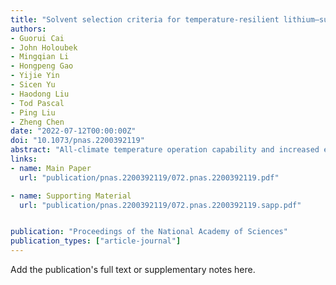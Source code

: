 ```yaml
---
title: "Solvent selection criteria for temperature-resilient lithium–sulfur batteries"
authors:
- Guorui Cai
- John Holoubek
- Mingqian Li
- Hongpeng Gao
- Yijie Yin
- Sicen Yu
- Haodong Liu
- Tod Pascal
- Ping Liu
- Zheng Chen
date: "2022-07-12T00:00:00Z"
doi: "10.1073/pnas.2200392119"
abstract: "All-climate temperature operation capability and increased energy density have been recognized as two crucial targets, but they are rarely achieved together in rechargeable lithium (Li) batteries. Herein, we demonstrate an electrolyte system by using monodentate dibutyl ether with both low melting and high boiling points as the sole solvent. Its weak solvation endows an aggregate solvation structure and low solubility toward polysulfide species in a relatively low electrolyte concentration (2 mol L^−1^). These features were found to be vital in avoiding dendrite growth and enabling Li metal Coulombic efficiencies of 99.0%, 98.2%, and 98.7% at 23 °C, −40 °C, and 50 °C, respectively. Pouch cells employing thin Li metal (50 μm) and high-loading sulfurized polyacrylonitrile (3.3 mAh cm^−2^) cathodes (negative-to-positive capacity ratio = 2) output 87.5% and 115.9% of their room temperature capacity at −40 °C and 50 °C, respectively. This work provides solvent-based design criteria for a wide temperature range Li-sulfur pouch cells."
links:
- name: Main Paper
  url: "publication/pnas.2200392119/072.pnas.2200392119.pdf"

- name: Supporting Material
  url: "publication/pnas.2200392119/072.pnas.2200392119.sapp.pdf"


publication: "Proceedings of the National Academy of Sciences"
publication_types: ["article-journal"]
---
```


Add the publication's full text or supplementary notes here.
